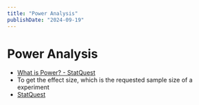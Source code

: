 ```yaml
---
title: "Power Analysis"
publishDate: "2024-09-19"
---
```


# Power Analysis

- [What is Power? - StatQuest](https://www.youtube.com/watch?v=Rsc5znwR5FA)
- To get the effect size, which is the requested sample size of a experiment
- [StatQuest](https://www.youtube.com/watch?v=VX_M3tIyiYk)